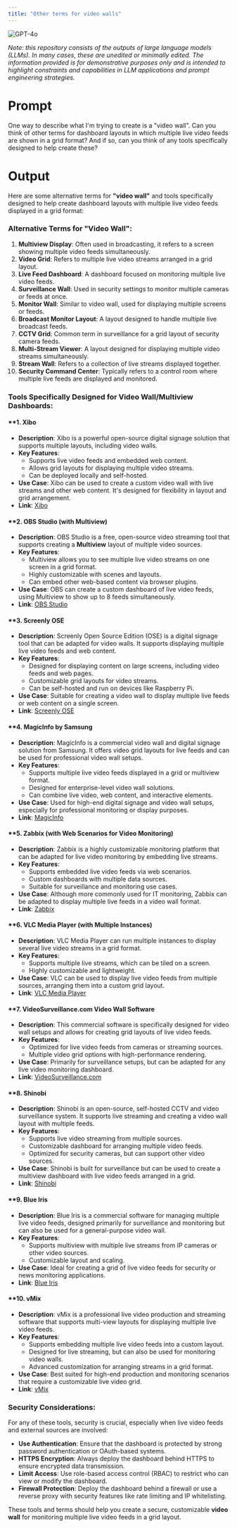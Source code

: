 ```yaml
---
title: "Other terms for video walls"
---
```

![GPT-4o](https://img.shields.io/badge/GPT--4o-3333FF?style=for-the-badge&logo=openai&logoColor=white)



*Note: this repository consists of the outputs of large language models (LLMs). In many cases, these are unedited or minimally edited. The information provided is for demonstrative purposes only and is intended to highlight constraints and capabilities in LLM applications and prompt engineering strategies.*


# Prompt

One way to describe what I'm trying to create is a "video wall". Can you think of other terms for dashboard layouts in which multiple live video feeds are shown in a grid format? And if so, can you think of any tools specifically designed to help create these?

# Output

Here are some alternative terms for **"video wall"** and tools specifically designed to help create dashboard layouts with multiple live video feeds displayed in a grid format:

### **Alternative Terms for "Video Wall"**:
1. **Multiview Display**: Often used in broadcasting, it refers to a screen showing multiple video feeds simultaneously.
2. **Video Grid**: Refers to multiple live video streams arranged in a grid layout.
3. **Live Feed Dashboard**: A dashboard focused on monitoring multiple live video feeds.
4. **Surveillance Wall**: Used in security settings to monitor multiple cameras or feeds at once.
5. **Monitor Wall**: Similar to video wall, used for displaying multiple screens or feeds.
6. **Broadcast Monitor Layout**: A layout designed to handle multiple live broadcast feeds.
7. **CCTV Grid**: Common term in surveillance for a grid layout of security camera feeds.
8. **Multi-Stream Viewer**: A layout designed for displaying multiple video streams simultaneously.
9. **Stream Wall**: Refers to a collection of live streams displayed together.
10. **Security Command Center**: Typically refers to a control room where multiple live feeds are displayed and monitored.

### **Tools Specifically Designed for Video Wall/Multiview Dashboards**:

#### **1. **Xibo**
   - **Description**: Xibo is a powerful open-source digital signage solution that supports multiple layouts, including video walls.
   - **Key Features**:
     - Supports live video feeds and embedded web content.
     - Allows grid layouts for displaying multiple video streams.
     - Can be deployed locally and self-hosted.
   - **Use Case**: Xibo can be used to create a custom video wall with live streams and other web content. It's designed for flexibility in layout and grid arrangement.
   - **Link**: [Xibo](https://xibo.org.uk/)

#### **2. **OBS Studio (with Multiview)**
   - **Description**: OBS Studio is a free, open-source video streaming tool that supports creating a **Multiview** layout of multiple video sources.
   - **Key Features**:
     - Multiview allows you to see multiple live video streams on one screen in a grid format.
     - Highly customizable with scenes and layouts.
     - Can embed other web-based content via browser plugins.
   - **Use Case**: OBS can create a custom dashboard of live video feeds, using Multiview to show up to 8 feeds simultaneously.
   - **Link**: [OBS Studio](https://obsproject.com)

#### **3. **Screenly OSE**
   - **Description**: Screenly Open Source Edition (OSE) is a digital signage tool that can be adapted for video walls. It supports displaying multiple live video feeds and web content.
   - **Key Features**:
     - Designed for displaying content on large screens, including video feeds and web pages.
     - Customizable grid layouts for video streams.
     - Can be self-hosted and run on devices like Raspberry Pi.
   - **Use Case**: Suitable for creating a video wall to display multiple live feeds or web content on a single screen.
   - **Link**: [Screenly OSE](https://www.screenly.io/ose/)

#### **4. **MagicInfo by Samsung**
   - **Description**: MagicInfo is a commercial video wall and digital signage solution from Samsung. It offers video grid layouts for live feeds and can be used for professional video wall setups.
   - **Key Features**:
     - Supports multiple live video feeds displayed in a grid or multiview format.
     - Designed for enterprise-level video wall solutions.
     - Can combine live video, web content, and interactive elements.
   - **Use Case**: Used for high-end digital signage and video wall setups, especially for professional monitoring or display purposes.
   - **Link**: [MagicInfo](https://www.samsung.com/us/business/solutions/services/magicinfo-signage-software/)

#### **5. **Zabbix (with Web Scenarios for Video Monitoring)**
   - **Description**: Zabbix is a highly customizable monitoring platform that can be adapted for live video monitoring by embedding live streams.
   - **Key Features**:
     - Supports embedded live video feeds via web scenarios.
     - Custom dashboards with multiple data sources.
     - Suitable for surveillance and monitoring use cases.
   - **Use Case**: Although more commonly used for IT monitoring, Zabbix can be adapted to display multiple live feeds in a video wall format.
   - **Link**: [Zabbix](https://www.zabbix.com)

#### **6. **VLC Media Player (with Multiple Instances)**
   - **Description**: VLC Media Player can run multiple instances to display several live video streams in a grid format.
   - **Key Features**:
     - Supports multiple live streams, which can be tiled on a screen.
     - Highly customizable and lightweight.
   - **Use Case**: VLC can be used to display live video feeds from multiple sources, arranging them into a custom grid layout.
   - **Link**: [VLC Media Player](https://www.videolan.org)

#### **7. **VideoSurveillance.com Video Wall Software**
   - **Description**: This commercial software is specifically designed for video wall setups and allows for creating grid layouts of live video feeds.
   - **Key Features**:
     - Optimized for live video feeds from cameras or streaming sources.
     - Multiple video grid options with high-performance rendering.
   - **Use Case**: Primarily for surveillance setups, but can be adapted for any live video monitoring dashboard.
   - **Link**: [VideoSurveillance.com](https://www.videosurveillance.com)

#### **8. **Shinobi**
   - **Description**: Shinobi is an open-source, self-hosted CCTV and video surveillance system. It supports live streaming and creating a video wall layout with multiple feeds.
   - **Key Features**:
     - Supports live video streaming from multiple sources.
     - Customizable dashboard for arranging multiple video feeds.
     - Optimized for security cameras, but can support other video sources.
   - **Use Case**: Shinobi is built for surveillance but can be used to create a multiview dashboard with live video feeds arranged in a grid.
   - **Link**: [Shinobi](https://shinobi.video/)

#### **9. **Blue Iris**
   - **Description**: Blue Iris is a commercial software for managing multiple live video feeds, designed primarily for surveillance and monitoring but can also be used for a general-purpose video wall.
   - **Key Features**:
     - Supports multiview with multiple live streams from IP cameras or other video sources.
     - Customizable layout and scaling.
   - **Use Case**: Ideal for creating a grid of live video feeds for security or news monitoring applications.
   - **Link**: [Blue Iris](https://blueirissoftware.com/)

#### **10. **vMix**
   - **Description**: vMix is a professional live video production and streaming software that supports multi-view layouts for displaying multiple live video feeds.
   - **Key Features**:
     - Supports embedding multiple live video feeds into a custom layout.
     - Designed for live streaming, but can also be used for monitoring video walls.
     - Advanced customization for arranging streams in a grid format.
   - **Use Case**: Best suited for high-end production and monitoring scenarios that require a customizable live video grid.
   - **Link**: [vMix](https://www.vmix.com/)

### **Security Considerations**:
For any of these tools, security is crucial, especially when live video feeds and external sources are involved:
- **Use Authentication**: Ensure that the dashboard is protected by strong password authentication or OAuth-based systems.
- **HTTPS Encryption**: Always deploy the dashboard behind HTTPS to ensure encrypted data transmission.
- **Limit Access**: Use role-based access control (RBAC) to restrict who can view or modify the dashboard.
- **Firewall Protection**: Deploy the dashboard behind a firewall or use a reverse proxy with security features like rate limiting and IP whitelisting.

These tools and terms should help you create a secure, customizable **video wall** for monitoring multiple live video feeds in a grid layout.